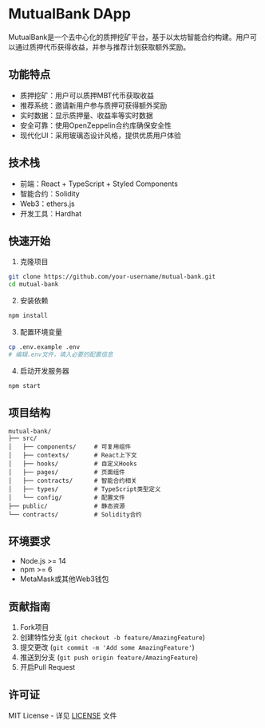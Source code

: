 # MutualBank DApp

MutualBank是一个去中心化的质押挖矿平台，基于以太坊智能合约构建。用户可以通过质押代币获得收益，并参与推荐计划获取额外奖励。

## 功能特点

- 质押挖矿：用户可以质押MBT代币获取收益
- 推荐系统：邀请新用户参与质押可获得额外奖励
- 实时数据：显示质押量、收益率等实时数据
- 安全可靠：使用OpenZeppelin合约库确保安全性
- 现代化UI：采用玻璃态设计风格，提供优质用户体验

## 技术栈

- 前端：React + TypeScript + Styled Components
- 智能合约：Solidity
- Web3：ethers.js
- 开发工具：Hardhat

## 快速开始

1. 克隆项目
```bash
git clone https://github.com/your-username/mutual-bank.git
cd mutual-bank
```

2. 安装依赖
```bash
npm install
```

3. 配置环境变量
```bash
cp .env.example .env
# 编辑.env文件，填入必要的配置信息
```

4. 启动开发服务器
```bash
npm start
```

## 项目结构

```
mutual-bank/
├── src/
│   ├── components/     # 可复用组件
│   ├── contexts/       # React上下文
│   ├── hooks/          # 自定义Hooks
│   ├── pages/          # 页面组件
│   ├── contracts/      # 智能合约相关
│   ├── types/          # TypeScript类型定义
│   └── config/         # 配置文件
├── public/             # 静态资源
└── contracts/          # Solidity合约
```

## 环境要求

- Node.js >= 14
- npm >= 6
- MetaMask或其他Web3钱包

## 贡献指南

1. Fork项目
2. 创建特性分支 (`git checkout -b feature/AmazingFeature`)
3. 提交更改 (`git commit -m 'Add some AmazingFeature'`)
4. 推送到分支 (`git push origin feature/AmazingFeature`)
5. 开启Pull Request

## 许可证

MIT License - 详见 [LICENSE](LICENSE) 文件 